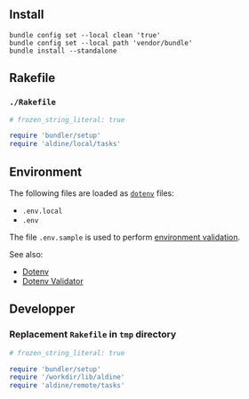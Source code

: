 ## Install

```shell
bundle config set --local clean 'true'
bundle config set --local path 'vendor/bundle'
bundle install --standalone
```

## Rakefile

### ``./Rakefile``

```ruby
# frozen_string_literal: true

require 'bundler/setup'
require 'aldine/local/tasks'
```

## Environment 

The following files are loaded as [``dotenv``][bkeepers/dotenv] files:

* ``.env.local``
* ``.env``

The file ``.env.sample`` is used to perform [environment validation][fastruby/dotenv_validator].

See also:
* [Dotenv][bkeepers/dotenv]
* [Dotenv Validator][fastruby/dotenv_validator]

## Developper

### Replacement ``Rakefile`` in ``tmp`` directory

```ruby
# frozen_string_literal: true                                                                 

require 'bundler/setup'
require '/workdir/lib/aldine'
require 'aldine/remote/tasks'
```

<!-- hypelinks -->

[bkeepers/dotenv]: https://github.com/bkeepers/dotenv
[fastruby/dotenv_validator]: https://github.com/fastruby/dotenv_validator
